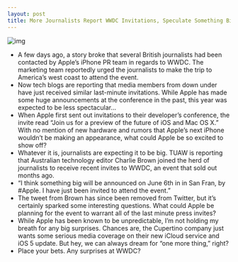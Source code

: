 ```yaml
---
layout: post
title: More Journalists Report WWDC Invitations, Speculate Something Big TBA
---
```

![img](http://media.idownloadblog.com/wp-content/uploads/2011/03/WWDC-2011-e1306515545624.jpg)
* A few days ago, a story broke that several British journalists had been contacted by Apple’s iPhone PR team in regards to WWDC. The marketing team reportedly urged the journalists to make the trip to America’s west coast to attend the event.
* Now tech blogs are reporting that media members from down under have just received similar last-minute invitations. While Apple has made some huge announcements at the conference in the past, this year was expected to be less spectacular…
* When Apple first sent out invitations to their developer’s conference, the invite read “Join us for a preview of the future of iOS and Mac OS X.” With no mention of new hardware and rumors that Apple’s next iPhone wouldn’t be making an appearance, what could Apple be so excited to show off?
* Whatever it is, journalists are expecting it to be big. TUAW is reporting that Australian technology editor Charlie Brown joined the herd of journalists to receive recent invites to WWDC, an event that sold out months ago.
* “I think something big will be announced on June 6th in in San Fran, by #Apple. I have just been invited to attend the event.”
* The tweet from Brown has since been removed from Twitter, but it’s certainly sparked some interesting questions. What could Apple be planning for the event to warrant all of the last minute press invites?
* While Apple has been known to be unpredictable, I’m not holding my breath for any big surprises. Chances are, the Cupertino company just wants some serious media coverage on their new iCloud service and iOS 5 update. But hey, we can always dream for “one more thing,” right?
* Place your bets. Any surprises at WWDC?

